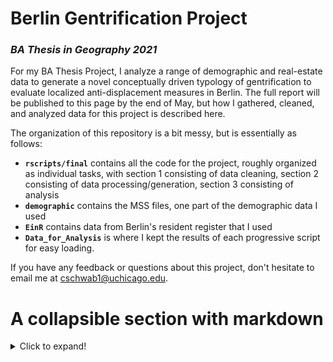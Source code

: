 # Berlin Gentrification Project

### _BA Thesis in Geography 2021_ 

For my BA Thesis Project, I analyze a range of demographic and real-estate data to generate a novel conceptually driven typology of gentrification to evaluate localized anti-displacement measures in Berlin. The full report will be published to this page by the end of May, but how I gathered, cleaned, and analyzed data for this project is described here. 

The organization of this repository is a bit messy, but is essentially as follows: 

* __`rscripts/final`__ contains all the code for the project, roughly organized as individual tasks, with section 1 consisting of data cleaning, section 2 consisting of data processing/generation, section 3 consisting of analysis
* __`demographic`__ contains the MSS files, one part of the demographic data I used
* __`EinR`__ contains data from Berlin's resident register that I used
* __`Data_for_Analysis`__ is where I kept the results of each progressive script for easy loading. 

If you have any feedback or questions about this project, don't hesitate to email me at cschwab1@uchicago.edu. 

# A collapsible section with markdown
<details>
  <summary>Click to expand!</summary>
  
  ## Heading
  1. A numbered
  2. list
     * With some
     * Sub bullets
</details>
